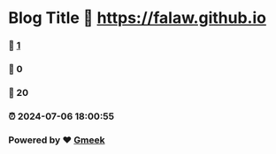# Blog Title :link: https://falaw.github.io 
### :page_facing_up: [1](https://falaw.github.io/tag.html) 
### :speech_balloon: 0 
### :hibiscus: 20 
### :alarm_clock: 2024-07-06 18:00:55 
### Powered by :heart: [Gmeek](https://github.com/Meekdai/Gmeek)
